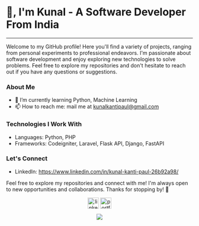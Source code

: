 # 👋, I'm Kunal - A Software Developer From India

_____

Welcome to my GitHub profile! Here you'll find a variety of projects, ranging from personal experiments to professional endeavors. I'm passionate about software development and enjoy exploring new technologies to solve problems. Feel free to explore my repositories and don't hesitate to reach out if you have any questions or suggestions.

### About Me
- 🌱 I’m currently learning Python, Machine Learning
- 📫 How to reach me: mail me at kunalkantipaul@gmail.com

### Technologies I Work With
- Languages: Python, PHP
- Frameworks: Codeigniter, Laravel, Flask API, Django, FastAPI

### Let's Connect
- LinkedIn: https://www.linkedin.com/in/kunal-kanti-paul-26b92a98/

Feel free to explore my repositories and connect with me! I'm always open to new opportunities and collaborations. Thanks for stopping by! 🚀


<!--icons and links-->
<p align="center">
<a href="https://www.linkedin.com/in/kunal-kanti-paul-26b92a98/" target="blank"><img align="center" src="https://user-images.githubusercontent.com/88904952/234979284-68c11d7f-1acc-4f0c-ac78-044e1037d7b0.png" alt="linkedin" height="30" width="30" /></a>
<a href="https://portfolio-tch0.onrender.com/" target="blank"><img align="center" src="https://github.com/kunal-paul04/politianalytica_project/assets/159779864/73947408-0eb4-4769-9fe1-bc529c50c20e" alt="portfolio" height="30" width="30" /></a>
  
</p>

<!--profile visit count-->
<div align="center">

[![](https://visitcount.itsvg.in/api?id=kunal-paul04&label=Profile%20Views&color=6&icon=0&pretty=true)](https://visitcount.itsvg.in)

</div>